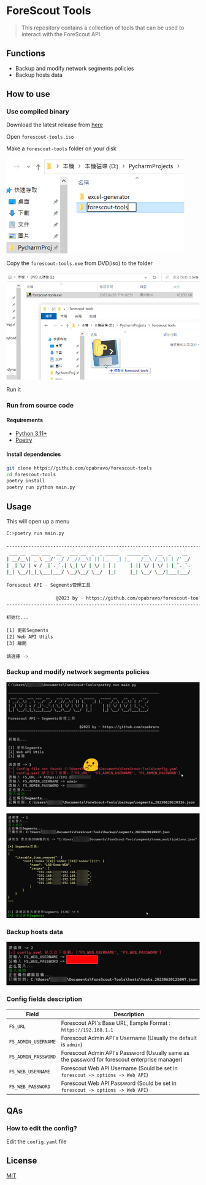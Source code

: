 # ForeScout Tools

> This repository contains a collection of tools that can be used to interact with the ForeScout API.

## Functions

- Backup and modify network segments policies
- Backup hosts data

## How to use

### Use compiled binary

Download the latest release from [here](https://github.com/opabravo/ForeScout-Tools/releases/download/1.0/forescout-tools.iso)

Open `forescout-tools.iso`

Make a `forescout-tools` folder on your disk

![Alt text](img/4.png)

Copy the `forescout-tools.exe` from DVD(iso) to the folder

![Alt text](img/5.png)

Run it

### Run from source code

#### Requirements

- [Python 3.11+](https://www.python.org/downloads/)
- [Poetry](https://python-poetry.org/docs/#installation)

#### Install dependencies

```bash
git clone https://github.com/opabravo/forescout-tools
cd forescout-tools
poetry install
poetry run python main.py
```

## Usage

This will open up a menu

```bash
C:>poetry run main.py

------------------------------------------------------------------------
 ___ __  ___ ___  __   ___ __  _  _ _____   _____ __   __  _    __
| __/__\| _ \ __/' _/ / _//__\| || |_   _| |_   _/__\ /__\| | /' _/
| _| \/ | v / _|`._`.| \_| \/ | \/ | | |     | || \/ | \/ | |_`._`.
|_| \__/|_|_\___|___/ \__/\__/ \__/  |_|     |_| \__/ \__/|___|___/

Forescout API - Segments管理工具

                  @2023 by - https://github.com/opabravo/forescout-tools
------------------------------------------------------------------------

初始化...

[1] 更新Segments
[2] Web API Utils
[3] 離開

請選擇 ->
```

### Backup and modify network segments policies

![first run](img/1.png)

![modify segments](img/2.png)

### Backup hosts data

![first run](img/3.png)

### Config fields description

| Field | Description |
| --- | --- |
| `FS_URL` | Forescout API's Base URL, Eample Format : `https://192.168.1.1` |
| `FS_ADMIN_USERNAME` | Forescout Admin API's Username (Usually the default is `admin`)|
| `FS_ADMIN_PASSWORD` | Forescout Admin API's Password (Usually same as the password for forescout enterprise manager)|
| `FS_WEB_USERNAME` | Forescout Web API Username (Sould be set in `forescout -> options -> Web API`) |
| `FS_WEB_PASSWORD` | Forescout Web API Password (Sould be set in `forescout -> options -> Web API`) |

## QAs

### How to edit the config?

Edit the `config.yaml` file

## License

[MIT](LICENSE)

